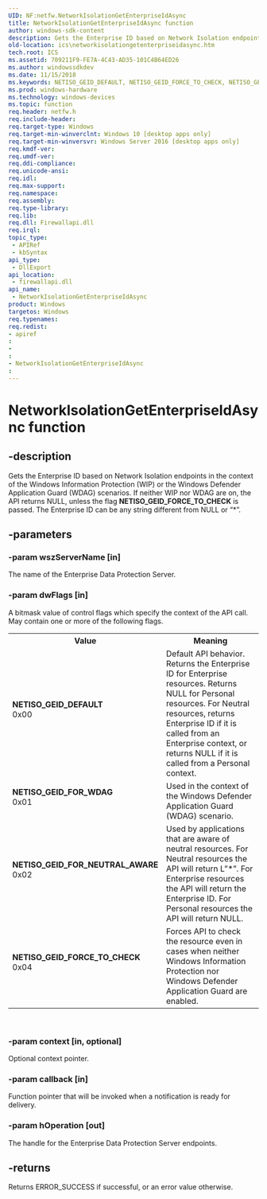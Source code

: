 ```yaml
---
UID: NF:netfw.NetworkIsolationGetEnterpriseIdAsync
title: NetworkIsolationGetEnterpriseIdAsync function
author: windows-sdk-content
description: Gets the Enterprise ID based on Network Isolation endpoints in the context of the Windows Information Protection (WIP) or the Windows Defender Application Guard (WDAG) scenarios.
old-location: ics\networkisolationgetenterpriseidasync.htm
tech.root: ICS
ms.assetid: 709211F9-FE7A-4C43-AD35-101C4B64ED26
ms.author: windowssdkdev
ms.date: 11/15/2018
ms.keywords: NETISO_GEID_DEFAULT, NETISO_GEID_FORCE_TO_CHECK, NETISO_GEID_FOR_NEUTRAL_AWARE, NETISO_GEID_FOR_WDAG, NetworkIsolationGetEnterpriseIdAsync, NetworkIsolationGetEnterpriseIdAsync function [ICS/ICF], ics.networkisolationgetenterpriseidasync, netfw/NetworkIsolationGetEnterpriseIdAsync
ms.prod: windows-hardware
ms.technology: windows-devices
ms.topic: function
req.header: netfw.h
req.include-header: 
req.target-type: Windows
req.target-min-winverclnt: Windows 10 [desktop apps only]
req.target-min-winversvr: Windows Server 2016 [desktop apps only]
req.kmdf-ver: 
req.umdf-ver: 
req.ddi-compliance: 
req.unicode-ansi: 
req.idl: 
req.max-support: 
req.namespace: 
req.assembly: 
req.type-library: 
req.lib: 
req.dll: Firewallapi.dll
req.irql: 
topic_type:
 - APIRef
 - kbSyntax
api_type:
 - DllExport
api_location:
 - firewallapi.dll
api_name:
 - NetworkIsolationGetEnterpriseIdAsync
product: Windows
targetos: Windows
req.typenames: 
req.redist: 
- apiref
: 
- 
: 
- NetworkIsolationGetEnterpriseIdAsync
: 
---
```


# NetworkIsolationGetEnterpriseIdAsync function


## -description


Gets the Enterprise ID based on Network Isolation endpoints in the context of the Windows Information Protection (WIP) or the Windows Defender Application Guard (WDAG) scenarios. If neither WIP nor WDAG are on, the API returns NULL, unless the flag <b>NETISO_GEID_FORCE_TO_CHECK</b> is passed.  The Enterprise ID can be any string different from NULL or “*”.


## -parameters




### -param wszServerName [in]

The name of the Enterprise Data Protection Server.


### -param dwFlags [in]

A bitmask value of control flags which specify the context of the API call.  May contain one or more of the following flags.

<table>
<tr>
<th>Value</th>
<th>Meaning</th>
</tr>
<tr>
<td width="40%"><a id="NETISO_GEID_DEFAULT"></a><a id="netiso_geid_default"></a><dl>
<dt><b>NETISO_GEID_DEFAULT</b></dt>
<dt>0x00</dt>
</dl>
</td>
<td width="60%">
Default API behavior.
Returns the Enterprise ID for Enterprise resources.
Returns NULL for Personal resources.
For Neutral resources, returns Enterprise ID if it is called from an Enterprise context, or returns NULL if it is called from a Personal context.


</td>
</tr>
<tr>
<td width="40%"><a id="NETISO_GEID_FOR_WDAG"></a><a id="netiso_geid_for_wdag"></a><dl>
<dt><b>NETISO_GEID_FOR_WDAG</b></dt>
<dt>0x01</dt>
</dl>
</td>
<td width="60%">
Used in the context of the Windows Defender Application Guard (WDAG) scenario.

</td>
</tr>
<tr>
<td width="40%"><a id="NETISO_GEID_FOR_NEUTRAL_AWARE"></a><a id="netiso_geid_for_neutral_aware"></a><dl>
<dt><b>NETISO_GEID_FOR_NEUTRAL_AWARE</b></dt>
<dt>0x02</dt>
</dl>
</td>
<td width="60%">
Used by applications that are aware of neutral resources.
For Neutral resources the API will return L”*”.
For Enterprise resources the API will return the Enterprise ID.
For Personal resources the API will return NULL.

</td>
</tr>
<tr>
<td width="40%"><a id="NETISO_GEID_FORCE_TO_CHECK"></a><a id="netiso_geid_force_to_check"></a><dl>
<dt><b>NETISO_GEID_FORCE_TO_CHECK</b></dt>
<dt>0x04</dt>
</dl>
</td>
<td width="60%">
Forces API to check the resource even in cases when neither Windows Information Protection nor Windows Defender Application Guard are enabled.

</td>
</tr>
</table>
 


### -param context [in, optional]

Optional context pointer. 


### -param callback [in]

Function pointer that will be invoked when a notification is ready for delivery.


### -param hOperation [out]

The handle for the Enterprise Data Protection Server endpoints.


## -returns



Returns ERROR_SUCCESS if successful, or an error value otherwise. 



